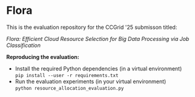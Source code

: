 # Flora

This is the evaluation repository for the CCGrid '25 submisson titled:

_Flora: Efficient Cloud Resource Selection for Big Data Processing via Job Classification_

__Reproducing the evaluation:__

- Install the required Python dependencies (in a virtual environment)  
  `pip install --user -r requirements.txt`
- Run the evaluation experiments (in your virtual environment)  
  `python resource_allocation_evaluation.py`
